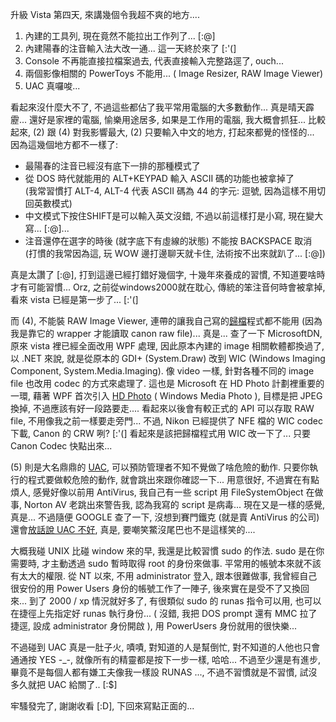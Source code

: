 升級 Vista 第四天, 來講幾個令我超不爽的地方.... 

1. 內建的工具列, 現在竟然不能拉出工作列了... [:@] 
2. 內建陽春的注音輸入法大改一通... 這一天終於來了 [:'(] 
3. Console 不再能直接拉檔案過去, 代表直接輸入完整路逕了, ouch... 
4. 兩個影像相關的 PowerToys 不能用... ( Image Resizer, RAW Image Viewer) 
5. UAC 真囉唆...

看起來沒什麼大不了, 不過這些都佔了我平常用電腦的大多數動作... 真是晴天霹靂... 還好是家裡的電腦, 愉樂用途居多, 如果是工作用的電腦, 我大概會抓狂... 比較起來, (2) 跟 (4) 對我影響最大, (2) 只要輸入中文的地方, 打起來都覺的怪怪的... 因為這幾個地方都不一樣了:

- 最陽春的注音已經沒有底下一排的那種模式了 
- 從 DOS 時代就能用的 ALT+KEYPAD 輸入 ASCII 碼的功能也被拿掉了  
  (我常習慣打 ALT-4, ALT-4 代表 ASCII 碼為 44 的字元: 逗號, 因為這樣不用切回英數模式) 
- 中文模式下按住SHIFT是可以輸入英文沒錯, 不過以前這樣打是小寫, 現在變大寫... [:@]... 
- 注音還停在選字的時後 (就字底下有虛線的狀態) 不能按 BACKSPACE 取消  
  (打慣的我常因為這, 玩 WOW 邊打邊聊天就卡住, 法術按不出來就趴了... [:@])

真是太讚了 [:@], 打到這邊已經打錯好幾個字, 十幾年來養成的習慣, 不知道要啥時才有可能習慣... Orz, 之前從windows2000就在耽心, 傳統的笨注音何時會被拿掉, 看來 vista 已經是第一步了... [:'(]

而 (4), 不能裝 RAW Image Viewer, 連帶的讓我自己寫的[歸檔](/wp-content/be-files/archive/2006/12/23/cr2-supported.aspx)程式都不能用 (因為我是靠它的 wrapper 才能讀取 canon raw file)... 真是... 查了一下 MicrosoftDN, 原來 vista 裡已經全面改用 WPF 處理, 因此原本內建的 image 相關軟體都換過了, 以 .NET 來說, 就是從原本的 GDI+ (System.Draw) 改到 WIC (Windows Imaging Component, System.Media.Imaging). 像 video 一樣, 針對各種不同的 image file 也改用 codec 的方式來處理了. 這也是 Microsoft 在 HD Photo 計劃裡重要的一環, 藉著 WPF 首次引入 [HD Photo](http://en.wikipedia.org/wiki/HD_Photo) ( Windows Media Photo ), 目標是把 JPEG 換掉, 不過應該有好一段路要走.... 看起來以後會有較正式的 API 可以存取 RAW file, 不用像我之前一樣要走旁門... 不過, Nikon 已經提供了 NFE 檔的 WIC codec 下載, Canon 的 CRW 咧? [:'(] 看起來是該把歸檔程式用 WIC 改一下了... 只要 Canon Codec 快點出來...

(5) 則是大名鼎鼎的 [UAC](http://technet.microsoft.com/en-us/windowsvista/aa906021.aspx), 可以預防管理者不知不覺做了啥危險的動作. 只要你執行的程式要做較危險的動作, 就會跳出來跟你確認一下... 用意很好, 不過實在有點煩人, 感覺好像以前用 AntiVirus, 我自己有一些 script 用 FileSystemObject 在做事, Norton AV 老跳出來警告我, 認為我寫的 script 是病毒... 現在又是一樣的感覺, 真是... 不過隨便 GOOGLE 查了一下, 沒想到賽門鐵克 (就是賣 AntiVirus 的公司) 還會[放話說 UAC 不好](http://cpro.com.tw/channel/news/content/index.php?news_id=53758), 真是, 要嘲笑鱉沒尾巴也不是這樣笑的....

大概我碰 UNIX 比碰 window 來的早, 我還是比較習慣 sudo 的作法. sudo 是在你需要時, 才主動透過 sudo 暫時取得 root 的身份來做事. 平常用的帳號本來就不該有太大的權限. 從 NT 以來, 不用 administrator 登入, 跟本很難做事, 我曾經自己很安份的用 Power Users 身份的帳號工作了一陣子, 後來實在是受不了又換回來... 到了 2000 / xp 情況就好多了, 有很類似 sudo 的 runas 指令可以用, 也可以在捷徑上先指定好 runas 執行身份... ( 沒錯, 我把 DOS prompt 還有 MMC 拉了捷逕, 設成 administrator 身份開啟 ), 用 PowerUsers 身份就用的很快樂...

不過碰到 UAC 真是一肚子火, 嘖嘖, 對知道的人是幫倒忙, 對不知道的人他也只會通通按 YES -_-, 就像所有的精靈都是按下一步一樣, 哈哈... 不過至少還是有進步, 畢竟不是每個人都有嫌工夫像我一樣設 RUNAS ..., 不過不習慣就是不習慣, 試沒多久就把 UAC 給關了.. [:$]

牢騷發完了, 謝謝收看 [:D], 下回來寫點正面的...